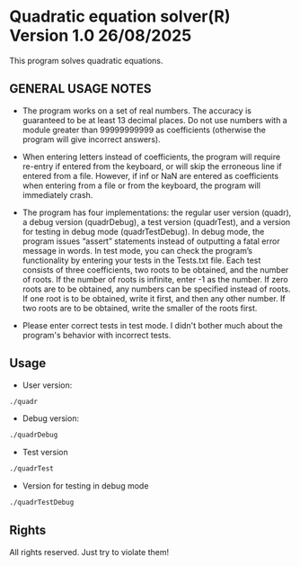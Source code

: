 # Quadratic equation solver(R) Version 1.0 26/08/2025

This program solves quadratic equations.

## GENERAL USAGE NOTES

- The program works on a set of real numbers. The accuracy is guaranteed to be at least 13 decimal places. Do not use numbers with a module greater than 99999999999 as coefficients (otherwise the program will give incorrect answers).

- When entering letters instead of coefficients, the program will require re-entry if entered from the keyboard, or will skip the erroneous line if entered from a file. However, if inf or NaN are entered as coefficients when entering from a file or from the keyboard, the program will immediately crash.

- The program has four implementations: the regular user version (quadr), a debug version (quadrDebug), a test version (quadrTest), and a version for testing in debug mode (quadrTestDebug). In debug mode, the program issues “assert” statements instead of outputting a fatal error message in words. In test mode, you can check the program’s functionality by entering your tests in the Tests.txt file. Each test consists of three coefficients, two roots to be obtained, and the number of roots. If the number of roots is infinite, enter -1 as the number. If zero roots are to be obtained, any numbers can be specified instead of roots. If one root is to be obtained, write it first, and then any other number. If two roots are to be obtained, write the smaller of the roots first.

- Please enter correct tests in test mode. I didn't bother much about the program's behavior with incorrect tests.

## Usage

- User version:
```bash
./quadr
```
- Debug version:
```bash
./quadrDebug
```
- Test version
```bash
./quadrTest
```
- Version for testing in debug mode
```bash
./quadrTestDebug
```

## Rights

All rights reserved. Just try to violate them!
